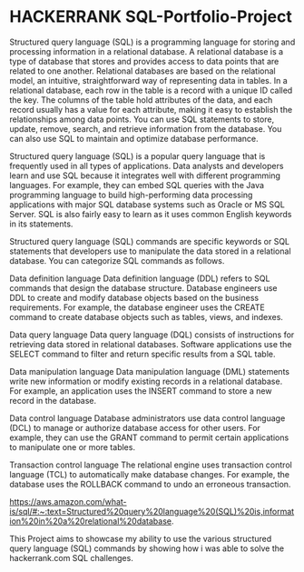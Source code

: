 # HACKERRANK SQL-Portfolio-Project
Structured query language (SQL) is a programming language for storing and processing information in a relational database. A relational database is a type of database that stores and provides access to data points that are related to one another. Relational databases are based on the relational model, an intuitive, straightforward way of representing data in tables. In a relational database, each row in the table is a record with a unique ID called the key. The columns of the table hold attributes of the data, and each record usually has a value for each attribute, making it easy to establish the relationships among data points. You can use SQL statements to store, update, remove, search, and retrieve information from the database. You can also use SQL to maintain and optimize database performance.

Structured query language (SQL) is a popular query language that is frequently used in all types of applications. Data analysts and developers learn and use SQL because it integrates well with different programming languages. For example, they can embed SQL queries with the Java programming language to build high-performing data processing applications with major SQL database systems such as Oracle or MS SQL Server. SQL is also fairly easy to learn as it uses common English keywords in its statements.

Structured query language (SQL) commands are specific keywords or SQL statements that developers use to manipulate the data stored in a relational database. You can categorize SQL commands as follows.

Data definition language Data definition language (DDL) refers to SQL commands that design the database structure. Database engineers use DDL to create and modify database objects based on the business requirements. For example, the database engineer uses the CREATE command to create database objects such as tables, views, and indexes.

Data query language Data query language (DQL) consists of instructions for retrieving data stored in relational databases. Software applications use the SELECT command to filter and return specific results from a SQL table.

Data manipulation language Data manipulation language (DML) statements write new information or modify existing records in a relational database. For example, an application uses the INSERT command to store a new record in the database.

Data control language Database administrators use data control language (DCL) to manage or authorize database access for other users. For example, they can use the GRANT command to permit certain applications to manipulate one or more tables.

Transaction control language The relational engine uses transaction control language (TCL) to automatically make database changes. For example, the database uses the ROLLBACK command to undo an erroneous transaction.

https://aws.amazon.com/what-is/sql/#:~:text=Structured%20query%20language%20(SQL)%20is,information%20in%20a%20relational%20database.

This Project aims to showcase my ability to use the various structured query language (SQL) commands by showing how i was able to solve the hackerrank.com SQL challenges.

